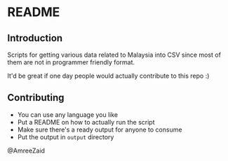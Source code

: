 # README

## Introduction

Scripts for getting various data related to Malaysia into CSV since most of them are not in programmer friendly format.

It'd be great if one day people would actually contribute to this repo :)

## Contributing

- You can use any language you like
- Put a README on how to actually run the script
- Make sure there's a ready output for anyone to consume
- Put the output in `output` directory

@AmreeZaid
